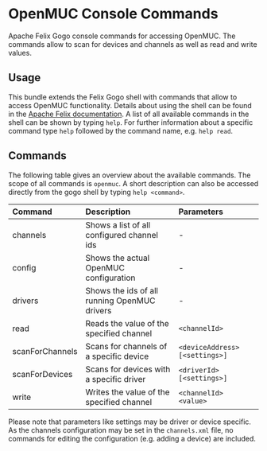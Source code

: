 # OpenMUC Console Commands
Apache Felix Gogo console commands for accessing OpenMUC. The commands allow to scan for devices and channels as well as read and write values.

## Usage
This bundle extends the Felix Gogo shell with commands that allow to access OpenMUC functionality. Details about using the shell
can be found in the [Apache Felix documentation](https://felix.apache.org/documentation/subprojects/apache-felix-framework/apache-felix-framework-usage-documentation.html). A list of all available commands in the shell can be shown by typing `help`. For further information about a specific command type `help` followed by the command name, e.g. `help read`.

## Commands
The following table gives an overview about the available commands. The scope of all commands is `openmuc`.
A short description can also be accessed directly from the gogo shell by typing `help <command>`.

| Command | Description | Parameters |
|:--------------|:----------------------------|:-----------------|
| channels | Shows a list of all configured channel ids | - |
| config | Shows the actual OpenMUC configuration | - |
| drivers | Shows the ids of all running OpenMUC drivers | - |
| read | Reads the value of the specified channel | `<channelId>` |
| scanForChannels | Scans for channels of a specific device | `<deviceAddress> [<settings>]` |
| scanForDevices | Scans for devices with a specific driver | `<driverId> [<settings>]` |
| write | Writes the value of the specified channel | `<channelId> <value>` |

Please note that parameters like settings may be driver or device specific. As the channels configuration may
be set in the `channels.xml` file, no commands for editing the configuration (e.g. adding a device) are included.
